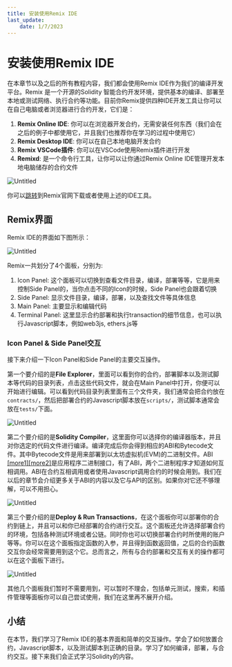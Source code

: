 ```yaml
---
title: 安装使用Remix IDE
last_update:
    date: 1/7/2023
---
```


# 安装使用Remix IDE

在本章节以及之后的所有教程内容，我们都会使用Remix IDE作为我们的编译开发平台。Remix 是一个开源的Solidity 智能合约开发环境，提供基本的编译、部署至本地或测试网络、执行合约等功能。目前你Remix提供四种IDE开发工具让你可以在自己电脑或者浏览器进行合约开发，它们是：

1. **Remix Online IDE**: 你可以在浏览器开发合约，无需安装任何东西（我们会在之后的例子中都使用它，并且我们也推荐你在学习的过程中使用它）
2. **Remix Desktop IDE**: 你可以在自己本地电脑开发合约
3. **Remix VSCode插件**: 你可以在VSCode使用Remix插件进行开发
4. **Remixd**: 是一个命令行工具，让你可以让你通过Remix Online IDE管理开发本地电脑储存的合约文件

![Untitled](assets/install-remix/Untitled.png)

你可以[跳转](https://remix-project.org/)到Remix官网下载或者使用上述的IDE工具。

## Remix界面

Remix IDE的界面如下图所示：

![Untitled](assets/install-remix/Untitled1.png)

Remix一共划分了4个面板，分别为:

1. Icon Panel: 这个面板可以切换到查看文件目录，编译，部署等等，它是用来控制Side Panel的，当你点击不同的Icon的时候，Side Panel也会跟着切换
2. Side Panel: 显示文件目录，编译，部署，以及查找文件等具体信息
3. Main Panel: 主要显示和编辑代码
4. Terminal Panel: 这里显示合约部署和执行transaction的细节信息，也可以执行Javascript脚本，例如web3js, ethers.js等

### Icon Panel & Side Panel交互

接下来介绍一下Icon Panel和Side Panel的主要交互操作。

第一个要介绍的是**File Explorer**，里面可以看到你的合约，部署脚本以及测试脚本等代码的目录列表，点击这些代码文件，就会在Main Panel中打开，你便可以开始进行编辑。可以看到代码目录列表里面有三个文件夹，我们通常会把合约放在`contracts/`，然后把部署合约的Javascript脚本放在`scripts/`，测试脚本通常会放在`tests/`下面。

![Untitled](assets/install-remix/Untitled2.png)

第二个要介绍的是**Solidity Compiler**，这里面你可以选择你的编译器版本，并且对你选定的代码文件进行编译。编译完成后你会得到相应的ABI和Bytecode文件。其中Bytecode文件是用来部署到以太坊虚拟机(EVM)的二进制文件。ABI [[more1]](https://moralis.io/what-is-a-smart-contract-abi-full-guide/)[[more2]](https://zhuanlan.zhihu.com/p/386106883)是应用程序二进制接口，有了ABI，两个二进制程序才知道如何互相调用。ABI在合约互相调用或者使用Javascript调用合约的时候会用到。我们在以后的章节会介绍更多关于ABI的内容以及它与API的区别。如果你对它还不够理解，可以不用担心。

![Untitled](assets/install-remix/Untitled3.png)

第三个要介绍的是**Deploy & Run Transactions**，在这个面板你可以部署你的合约到链上，并且可以和你已经部署的合约进行交互。这个面板还允许选择部署合约的环境，包括各种测试环境或者公链。同时你也可以切换部署合约时所使用的账户等等。你可以在这个面板指定函数的入参，并且得到函数返回值，之后的合约函数交互你会经常需要用到这个它。总而言之，所有与合约部署和交互有关的操作都可以在这个面板下进行。

![Untitled](assets/install-remix/Untitled4.png)

其他几个面板我们暂时不需要用到，可以暂时不理会，包括单元测试，搜索，和插件管理等面板你可以自己尝试使用，我们在这里再不展开介绍。

## 小结

在本节，我们学习了Remix IDE的基本界面和简单的交互操作。学会了如何放置合约，Javascript脚本，以及测试脚本到正确的目录。学习了如何编译，部署，与合约交互。接下来我们会正式学习Solidity的内容。